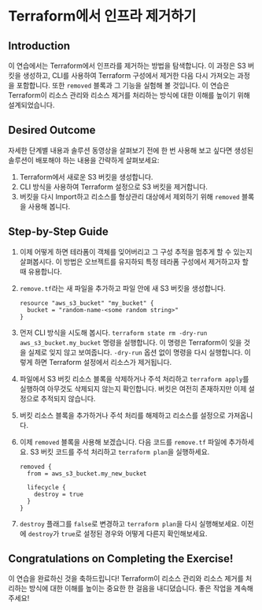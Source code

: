 # Terraform에서 인프라 제거하기

## Introduction

이 연습에서는 Terraform에서 인프라를 제거하는 방법을 탐색합니다. 이 과정은 S3 버킷을 생성하고, CLI를 사용하여 Terraform 구성에서 제거한 다음 다시 가져오는 과정을 포함합니다. 또한 `removed` 블록과 그 기능을 실험해 볼 것입니다. 이 연습은 Terraform이 리소스 관리와 리소스 제거를 처리하는 방식에 대한 이해를 높이기 위해 설계되었습니다.

## Desired Outcome

자세한 단계별 내용과 솔루션 동영상을 살펴보기 전에 한 번 사용해 보고 싶다면 생성된 솔루션이 배포해야 하는 내용을 간략하게 살펴보세요:


1. Terraform에서 새로운 S3 버킷을 생성합니다.
2. CLI 방식을 사용하여 Terraform 설정으로 S3 버킷을 제거합니다.
3. 버킷을 다시 Import하고 리소스를 형상관리 대상에서 제외하기 위해 `removed` 블록을 사용해 봅니다.


## Step-by-Step Guide

1. 이제 어떻게 하면 테라폼이 객체를 잊어버리고 그 구성 추적을 멈추게 할 수 있는지 살펴봅시다. 이 방법은 오브젝트를 유지하되 특정 테라폼 구성에서 제거하고자 할 때 유용합니다.
2. `remove.tf`라는 새 파일을 추가하고 파일 안에 새 S3 버킷을 생성합니다.

    ```
    resource "aws_s3_bucket" "my_bucket" {
      bucket = "random-name-<some random string>"
    }
    ```

3. 먼저 CLI 방식을 시도해 봅시다. `terraform state rm -dry-run aws_s3_bucket.my_bucket` 명령을 실행합니다. 이 명령은 Terraform이 잊을 것을 실제로 잊지 않고 보여줍니다. `-dry-run` 옵션 없이 명령을 다시 실행합니다. 이렇게 하면 Terraform 설정에서 리소스가 제거됩니다.

4. 파일에서 S3 버킷 리소스 블록을 삭제하거나 주석 처리하고 `terraform apply`를 실행하여 아무것도 삭제되지 않는지 확인합니다. 버킷은 여전히 존재하지만 이제 설정으로 추적되지 않습니다.


5. 버킷 리소스 블록을 추가하거나 주석 처리를 해제하고 리소스를 설정으로 가져옵니다.


6. 이제 `removed` 블록을 사용해 보겠습니다. 다음 코드를 `remove.tf` 파일에 추가하세요. S3 버킷 코드를 주석 처리하고 `terraform plan`을 실행하세요.


    ```
    removed {
      from = aws_s3_bucket.my_new_bucket

      lifecycle {
        destroy = true
      }
    }
    ```


7. `destroy` 플래그를 `false`로 변경하고 `terraform plan`을 다시 실행해보세요. 이전에 `destroy`가 `true`로 설정된 경우와 어떻게 다른지 확인해보세요.


## Congratulations on Completing the Exercise!

이 연습을 완료하신 것을 축하드립니다! Terraform이 리소스 관리와 리소스 제거를 처리하는 방식에 대한 이해를 높이는 중요한 한 걸음을 내디뎠습니다. 좋은 작업을 계속해주세요!
